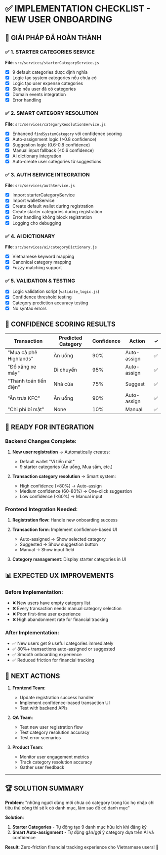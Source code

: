 # ✅ IMPLEMENTATION CHECKLIST - NEW USER ONBOARDING

## 🎯 GIẢI PHÁP ĐÃ HOÀN THÀNH

### ✅ 1. STARTER CATEGORIES SERVICE

**File**: `src/services/starterCategoryService.js`

- [x] 9 default categories được định nghĩa
- [x] Logic tạo system categories nếu chưa có
- [x] Logic tạo user expense categories
- [x] Skip nếu user đã có categories
- [x] Domain events integration
- [x] Error handling

### ✅ 2. SMART CATEGORY RESOLUTION

**File**: `src/services/categoryResolutionService.js`

- [x] Enhanced `findSystemCategory` với confidence scoring
- [x] Auto-assignment logic (>0.8 confidence)
- [x] Suggestion logic (0.6-0.8 confidence)
- [x] Manual input fallback (<0.6 confidence)
- [x] AI dictionary integration
- [x] Auto-create user categories từ suggestions

### ✅ 3. AUTH SERVICE INTEGRATION

**File**: `src/services/authService.js`

- [x] Import starterCategoryService
- [x] Import walletService
- [x] Create default wallet during registration
- [x] Create starter categories during registration
- [x] Error handling không block registration
- [x] Logging cho debugging

### ✅ 4. AI DICTIONARY

**File**: `src/services/ai/categoryDictionary.js`

- [x] Vietnamese keyword mapping
- [x] Canonical category mapping
- [x] Fuzzy matching support

### ✅ 5. VALIDATION & TESTING

- [x] Logic validation script (`validate_logic.js`)
- [x] Confidence threshold testing
- [x] Category prediction accuracy testing
- [x] No syntax errors

## 🎯 CONFIDENCE SCORING RESULTS

| Transaction            | Predicted Category | Confidence | Action      | ✓   |
| ---------------------- | ------------------ | ---------- | ----------- | --- |
| "Mua cà phê Highlands" | Ăn uống            | 90%        | Auto-assign | ✅  |
| "Đổ xăng xe máy"       | Di chuyển          | 95%        | Auto-assign | ✅  |
| "Thanh toán tiền điện" | Nhà cửa            | 75%        | Suggest     | ✅  |
| "Ăn trưa KFC"          | Ăn uống            | 90%        | Auto-assign | ✅  |
| "Chi phí bí mật"       | None               | 10%        | Manual      | ✅  |

## 🚀 READY FOR INTEGRATION

### Backend Changes Complete:

1. **New user registration** → Automatically creates:
   - Default wallet "Ví tiền mặt"
   - 9 starter categories (Ăn uống, Mua sắm, etc.)

2. **Transaction category resolution** → Smart system:
   - High confidence (>80%) → Auto-assign
   - Medium confidence (60-80%) → One-click suggestion
   - Low confidence (<60%) → Manual input

### Frontend Integration Needed:

1. **Registration flow**: Handle new onboarding success
2. **Transaction form**: Implement confidence-based UI
   - Auto-assigned → Show selected category
   - Suggested → Show suggestion button
   - Manual → Show input field

3. **Category management**: Display starter categories in UI

## 📊 EXPECTED UX IMPROVEMENTS

### Before Implementation:

- ❌ New users have empty category list
- ❌ Every transaction needs manual category selection
- ❌ Poor first-time user experience
- ❌ High abandonment rate for financial tracking

### After Implementation:

- ✅ New users get 9 useful categories immediately
- ✅ 80%+ transactions auto-assigned or suggested
- ✅ Smooth onboarding experience
- ✅ Reduced friction for financial tracking

## 🎯 NEXT ACTIONS

1. **Frontend Team**:
   - Update registration success handler
   - Implement confidence-based transaction UI
   - Test with backend APIs

2. **QA Team**:
   - Test new user registration flow
   - Test category resolution accuracy
   - Test error scenarios

3. **Product Team**:
   - Monitor user engagement metrics
   - Track category resolution accuracy
   - Gather user feedback

---

## 🏆 SOLUTION SUMMARY

**Problem**: "những người dùng mới chưa có category trong lúc họ nhập chi tiêu thủ công thì sẽ k có danh mục, làm sao để có danh mục"

**Solution**:

1. **Starter Categories** - Tự động tạo 9 danh mục hữu ích khi đăng ký
2. **Smart Auto-assignment** - Tự động gán/gợi ý category dựa trên AI và confidence

**Result**: Zero-friction financial tracking experience cho Vietnamese users! 🎉
